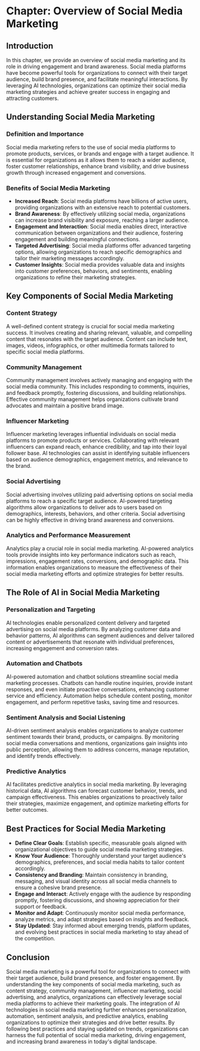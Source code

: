 Chapter: Overview of Social Media Marketing
===========================================

Introduction
------------

In this chapter, we provide an overview of social media marketing and its role in driving engagement and brand awareness. Social media platforms have become powerful tools for organizations to connect with their target audience, build brand presence, and facilitate meaningful interactions. By leveraging AI technologies, organizations can optimize their social media marketing strategies and achieve greater success in engaging and attracting customers.

Understanding Social Media Marketing
------------------------------------

### Definition and Importance

Social media marketing refers to the use of social media platforms to promote products, services, or brands and engage with a target audience. It is essential for organizations as it allows them to reach a wider audience, foster customer relationships, enhance brand visibility, and drive business growth through increased engagement and conversions.

### Benefits of Social Media Marketing

* **Increased Reach**: Social media platforms have billions of active users, providing organizations with an extensive reach to potential customers.
* **Brand Awareness**: By effectively utilizing social media, organizations can increase brand visibility and exposure, reaching a larger audience.
* **Engagement and Interaction**: Social media enables direct, interactive communication between organizations and their audience, fostering engagement and building meaningful connections.
* **Targeted Advertising**: Social media platforms offer advanced targeting options, allowing organizations to reach specific demographics and tailor their marketing messages accordingly.
* **Customer Insights**: Social media provides valuable data and insights into customer preferences, behaviors, and sentiments, enabling organizations to refine their marketing strategies.

Key Components of Social Media Marketing
----------------------------------------

### Content Strategy

A well-defined content strategy is crucial for social media marketing success. It involves creating and sharing relevant, valuable, and compelling content that resonates with the target audience. Content can include text, images, videos, infographics, or other multimedia formats tailored to specific social media platforms.

### Community Management

Community management involves actively managing and engaging with the social media community. This includes responding to comments, inquiries, and feedback promptly, fostering discussions, and building relationships. Effective community management helps organizations cultivate brand advocates and maintain a positive brand image.

### Influencer Marketing

Influencer marketing leverages influential individuals on social media platforms to promote products or services. Collaborating with relevant influencers can expand reach, enhance credibility, and tap into their loyal follower base. AI technologies can assist in identifying suitable influencers based on audience demographics, engagement metrics, and relevance to the brand.

### Social Advertising

Social advertising involves utilizing paid advertising options on social media platforms to reach a specific target audience. AI-powered targeting algorithms allow organizations to deliver ads to users based on demographics, interests, behaviors, and other criteria. Social advertising can be highly effective in driving brand awareness and conversions.

### Analytics and Performance Measurement

Analytics play a crucial role in social media marketing. AI-powered analytics tools provide insights into key performance indicators such as reach, impressions, engagement rates, conversions, and demographic data. This information enables organizations to measure the effectiveness of their social media marketing efforts and optimize strategies for better results.

The Role of AI in Social Media Marketing
----------------------------------------

### Personalization and Targeting

AI technologies enable personalized content delivery and targeted advertising on social media platforms. By analyzing customer data and behavior patterns, AI algorithms can segment audiences and deliver tailored content or advertisements that resonate with individual preferences, increasing engagement and conversion rates.

### Automation and Chatbots

AI-powered automation and chatbot solutions streamline social media marketing processes. Chatbots can handle routine inquiries, provide instant responses, and even initiate proactive conversations, enhancing customer service and efficiency. Automation helps schedule content posting, monitor engagement, and perform repetitive tasks, saving time and resources.

### Sentiment Analysis and Social Listening

AI-driven sentiment analysis enables organizations to analyze customer sentiment towards their brand, products, or campaigns. By monitoring social media conversations and mentions, organizations gain insights into public perception, allowing them to address concerns, manage reputation, and identify trends effectively.

### Predictive Analytics

AI facilitates predictive analytics in social media marketing. By leveraging historical data, AI algorithms can forecast customer behavior, trends, and campaign effectiveness. This enables organizations to proactively tailor their strategies, maximize engagement, and optimize marketing efforts for better outcomes.

Best Practices for Social Media Marketing
-----------------------------------------

* **Define Clear Goals**: Establish specific, measurable goals aligned with organizational objectives to guide social media marketing strategies.
* **Know Your Audience**: Thoroughly understand your target audience's demographics, preferences, and social media habits to tailor content accordingly.
* **Consistency and Branding**: Maintain consistency in branding, messaging, and visual identity across all social media channels to ensure a cohesive brand presence.
* **Engage and Interact**: Actively engage with the audience by responding promptly, fostering discussions, and showing appreciation for their support or feedback.
* **Monitor and Adapt**: Continuously monitor social media performance, analyze metrics, and adapt strategies based on insights and feedback.
* **Stay Updated**: Stay informed about emerging trends, platform updates, and evolving best practices in social media marketing to stay ahead of the competition.

Conclusion
----------

Social media marketing is a powerful tool for organizations to connect with their target audience, build brand presence, and foster engagement. By understanding the key components of social media marketing, such as content strategy, community management, influencer marketing, social advertising, and analytics, organizations can effectively leverage social media platforms to achieve their marketing goals. The integration of AI technologies in social media marketing further enhances personalization, automation, sentiment analysis, and predictive analytics, enabling organizations to optimize their strategies and drive better results. By following best practices and staying updated on trends, organizations can harness the full potential of social media marketing, driving engagement, and increasing brand awareness in today's digital landscape.
